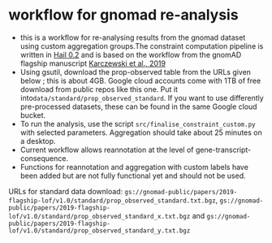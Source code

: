 # workflow for gnomad re-analysis
* this is a workflow for re-analysing results from the gnomad dataset using custom aggregation groups.The constraint computation pipeline is written in [Hail 0.2](https://hail.is) and is based on the workflow from the gnomAD flagship manuscript [Karczewski et al., 2019](https://www.biorxiv.org/content/10.1101/531210v2)
* Using gsutil, download the prop-observed table from the URLs given below ; this is about 4GB. Google cloud accounts come with 1TB of free download from public repos like this one. Put it into`data/standard/prop_observed_standard`. If you want to use differently pre-processed datasets, these can be found in the same Google cloud bucket.
* To run the analysis, use the script `src/finalise_constraint_custom.py` with selected parameters. Aggregation should take about 25 minutes on a desktop.
* Current workflow allows reannotation at the level of gene-transcript-consequence. 
* Functions for reannotation and aggregation with custom labels have been added but are not fully functional yet and should not be used.

URLs for standard data download:
`gs://gnomad-public/papers/2019-flagship-lof/v1.0/standard/prop_observed_standard.txt.bgz`, `gs://gnomad-public/papers/2019-flagship-lof/v1.0/standard/prop_observed_standard_x.txt.bgz` and `gs://gnomad-public/papers/2019-flagship-lof/v1.0/standard/prop_observed_standard_y.txt.bgz`